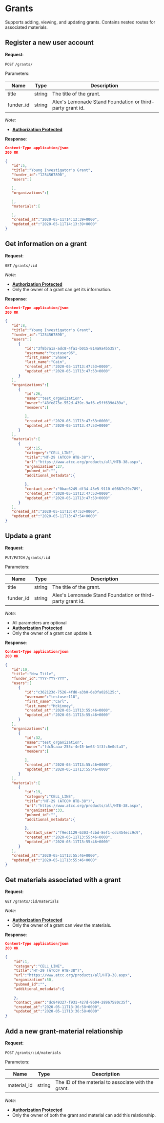 # Grants
Supports adding, viewing, and updating grants. Contains nested routes for associated materials.

## Register a new user account

**Request**:

`POST` `/grants/`

Parameters:

Name       | Type   | Description
-----------|--------|---
title      | string | The title of the grant.
funder_id  | string | Alex's Lemonade Stand Foundation or third-party grant id.

*Note:*

- **[Authorization Protected](authentication.md)**

**Response**:

```json
Content-Type application/json
200 OK

{
   "id":5,
   "title":"Young Investigator's Grant",
   "funder_id":"1234567890",
   "users":[

   ],
   "organizations":[

   ],
   "materials":[

   ],
   "created_at":"2020-05-11T14:13:39+0000",
   "updated_at":"2020-05-11T14:13:39+0000"
}
```

## Get information on a grant

**Request**:

`GET` `/grants/:id`

*Note:*

- **[Authorization Protected](authentication.md)**
- Only the owner of a grant can get its information.

**Response**:

```json
Content-Type application/json
200 OK

{
   "id":8,
   "title":"Young Investigator's Grant",
   "funder_id":"1234567890",
   "users":[
      {
         "id":"3f8b7a1a-adc8-4fa1-b015-814a9a4b5357",
         "username":"testuser96",
         "first_name":"Shane",
         "last_name":"Cain",
         "created_at":"2020-05-11T13:47:53+0000",
         "updated_at":"2020-05-11T13:47:53+0000"
      }
   ],
   "organizations":[
      {
         "id":26,
         "name":"test_organization",
         "owner":"48fe873e-552d-439c-9af6-e5ff639d439a",
         "members":[

         ],
         "created_at":"2020-05-11T13:47:53+0000",
         "updated_at":"2020-05-11T13:47:53+0000"
      }
   ],
   "materials":[
      {
         "id":15,
         "category":"CELL_LINE",
         "title":"HT-29 (ATCC® HTB-38™)",
         "url":"https://www.atcc.org/products/all/HTB-38.aspx",
         "organization":27,
         "pubmed_id":"",
         "additional_metadata":{

         },
         "contact_user":"0bac6249-df34-45e5-9110-d0887e29c789",
         "created_at":"2020-05-11T13:47:53+0000",
         "updated_at":"2020-05-11T13:47:53+0000"
      }
   ],
   "created_at":"2020-05-11T13:47:53+0000",
   "updated_at":"2020-05-11T13:47:54+0000"
}
```

## Update a grant

**Request**:

`PUT/PATCH` `/grants/:id`

Parameters:

Name       | Type   | Description
-----------|--------|---
title      | string | The title of the grant.
funder_id  | string | Alex's Lemonade Stand Foundation or third-party grant id.

*Note:*

- All parameters are optional
- **[Authorization Protected](authentication.md)**
- Only the owner of a grant can update it.

**Response**:

```json
Content-Type application/json
200 OK

{
   "id":10,
   "title":"New Title",
   "funder_id":"YYY-YYY-YYY",
   "users":[
      {
         "id":"c362123d-7526-4fd8-a3b0-6e3fa026125c",
         "username":"testuser118",
         "first_name":"Carl",
         "last_name":"Mckinney",
         "created_at":"2020-05-11T13:55:46+0000",
         "updated_at":"2020-05-11T13:55:46+0000"
      }
   ],
   "organizations":[
      {
         "id":32,
         "name":"test_organization",
         "owner":"fdc5caaa-255c-4e15-be63-1f3fc6e0dfa3",
         "members":[

         ],
         "created_at":"2020-05-11T13:55:46+0000",
         "updated_at":"2020-05-11T13:55:46+0000"
      }
   ],
   "materials":[
      {
         "id":19,
         "category":"CELL_LINE",
         "title":"HT-29 (ATCC® HTB-38™)",
         "url":"https://www.atcc.org/products/all/HTB-38.aspx",
         "organization":33,
         "pubmed_id":"",
         "additional_metadata":{

         },
         "contact_user":"f9ec1129-6303-4cbd-8ef1-cdc454ecc9c9",
         "created_at":"2020-05-11T13:55:46+0000",
         "updated_at":"2020-05-11T13:55:46+0000"
      }
   ],
   "created_at":"2020-05-11T13:55:46+0000",
   "updated_at":"2020-05-11T13:55:46+0000"
}
```

## Get materials associated with a grant

**Request**:

`GET` `/grants/:id/materials`

*Note:*

- **[Authorization Protected](authentication.md)**
- Only the owner of a grant can view the materials.

**Response**:

```json
Content-Type application/json
200 OK

{
    "id":1,
    "category":"CELL_LINE",
    "title":"HT-29 (ATCC® HTB-38™)",
    "url":"https://www.atcc.org/products/all/HTB-38.aspx",
    "organization":50,
    "pubmed_id":"",
    "additional_metadata":{

    },
    "contact_user":"dc849327-f931-427d-9604-28967580c35f",
    "created_at":"2020-05-11T13:36:58+0000",
    "updated_at":"2020-05-11T13:36:58+0000"
}
```

## Add a new grant-material relationship

**Request**:

`POST` `/grants/:id/materials`

Parameters:

Name       | Type   | Description
-----------|--------|---
material_id| string | The ID of the material to associate with the grant.

*Note:*

- **[Authorization Protected](authentication.md)**
- Only the owner of both the grant and material can add this relationship.
